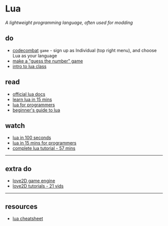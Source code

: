 # Lua
_A lightweight programming language, often used for modding_

## do
* [codecombat](https://codecombat.com) `game` - sign up as Individual (top right menu), and choose Lua as your language
* [make a "guess the number" game](https://opensource.com/article/20/12/lua-guess-number-game)
* [intro to lua class](https://learn.coregames.com/courses/intro-to-lua/)

## read
* [official lua docs](https://www.lua.org/pil/1.html)
* [learn lua in 15 mins](https://learnxinyminutes.com/docs/lua/)
* [lua for programmers](https://web.archive.org/web/20170702174059/http://nova-fusion.com/2012/08/27/lua-for-programmers-part-1)
* [beginner's guide to lua](https://github.com/pohka/Lua-Beginners-Guide)

## watch
* [lua in 100 seconds](https://www.youtube.com/watch?v=jUuqBZwwkQw)
* [lua in 15 mins for programmers](https://www.youtube.com/watch?v=kgiEF1frHQ8)
* [complete lua tutorial - 57 mins](https://www.youtube.com/watch?v=iMacxZQMPXs)

---

## extra do
* [love2D game engine](https://love2d.org)
* [love2D tutorials - 21 vids](https://www.youtube.com/playlist?list=PLS9MbmO_ssyBAc9wBC85_WG9aT88KGxH8)


---

## resources

* [lua cheatsheet](https://web.archive.org/web/20201103084106/http://lua-users.org/files/wiki_insecure/users/thomasl/luarefv51.pdf)